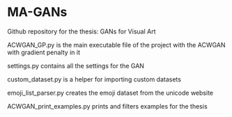 # MA-GANs
Github repository for the thesis: GANs for Visual Art



ACWGAN_GP.py              is the main executable file of the project with the ACWGAN with gradient penalty in it

settings.py               contains all the settings for the GAN

custom_dataset.py         is a helper for importing custom datasets

emoji_list_parser.py      creates the emoji dataset from the unicode website

ACWGAN_print_examples.py  prints and filters examples for the thesis
